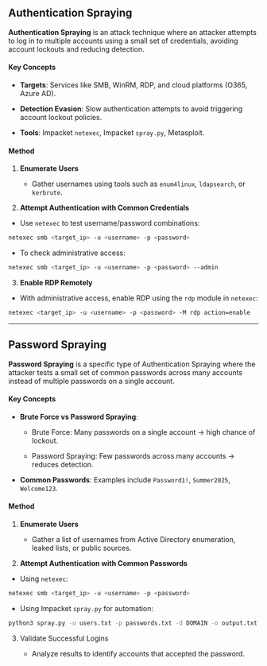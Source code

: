 ## Authentication Spraying

**Authentication Spraying** is an attack technique where an attacker attempts to log in to multiple accounts using a small set of credentials, avoiding account lockouts and reducing detection.

#### Key Concepts

- **Targets**: Services like SMB, WinRM, RDP, and cloud platforms (O365, Azure AD).
- **Detection Evasion**: Slow authentication attempts to avoid triggering account lockout policies.

- **Tools**: Impacket `netexec`, Impacket `spray.py`, Metasploit.


#### Method

1. **Enumerate Users**
    - Gather usernames using tools such as `enum4linux`, `ldapsearch`, or `kerbrute`.

2. **Attempt Authentication with Common Credentials**   

- Use `netexec` to test username/password combinations:

```bash
netexec smb <target_ip> -u <username> -p <password>
```

- To check administrative access:
```bash
netexec smb <target_ip> -u <username> -p <password> --admin
```

3. **Enable RDP Remotely**

- With administrative access, enable RDP using the `rdp` module in `netexec`:
```bash
netexec <target_ip> -u <username> -p <password> -M rdp action=enable
```



---

## Password Spraying

**Password Spraying** is a specific type of Authentication Spraying where the attacker tests a small set of common passwords across many accounts instead of multiple passwords on a single account.

#### Key Concepts

- **Brute Force vs Password Spraying**:
    - Brute Force: Many passwords on a single account → high chance of lockout.
        
    - Password Spraying: Few passwords across many accounts → reduces detection.
        
- **Common Passwords**: Examples include `Password1!`, `Summer2025`, `Welcome123`.

#### Method

1. **Enumerate Users**
    
    - Gather a list of usernames from Active Directory enumeration, leaked lists, or public sources.
        
2. **Attempt Authentication with Common Passwords**
    
- Using `netexec`:

```bash
netexec smb <target_ip> -u <username> -p <password>
```

- Using Impacket `spray.py` for automation:

```bash
python3 spray.py -u users.txt -p passwords.txt -d DOMAIN -o output.txt
```

3. Validate Successful Logins

    - Analyze results to identify accounts that accepted the password.
